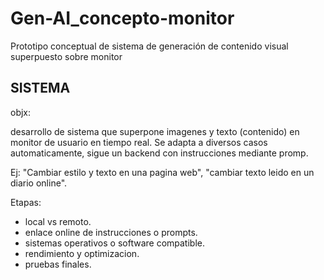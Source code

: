 # Gen-AI_concepto-monitor
Prototipo conceptual de sistema de generación de contenido visual superpuesto sobre monitor

## SISTEMA
objx:

desarrollo de sistema que superpone imagenes y texto (contenido) en monitor de usuario en tiempo real. Se adapta a diversos casos automaticamente, sigue un backend con instrucciones mediante promp.


Ej:
"Cambiar estilo y texto en una pagina web", "cambiar texto leido en un diario online". 

Etapas:
- local vs remoto.
- enlace online de instrucciones o prompts.
- sistemas operativos o software compatible.
- rendimiento y optimizacion.
- pruebas finales.
